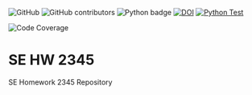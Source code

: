 ![GitHub](https://img.shields.io/github/license/MitanshuShaBa/SE-hw2345)
![GitHub contributors](https://img.shields.io/github/contributors/MitanshuShaBa/SE-hw2345)
![Python badge](https://img.shields.io/badge/Python-v3.7-blue)
[![DOI](https://zenodo.org/badge/DOI/10.5281/zenodo.7127265.svg)](https://doi.org/10.5281/zenodo.7127265)
[![Python Test](https://github.com/MitanshuShaBa/SE-HW2345/actions/workflows/test.yml/badge.svg)](https://github.com/MitanshuShaBa/SE-HW2345/actions/workflows/test.yml)

<!-- Begin Code Coverage -->

![Code Coverage](https://img.shields.io/badge/coverage-57.14%25-yellow)

<!-- End Code Coverage -->

# SE HW 2345

SE Homework 2345 Repository
